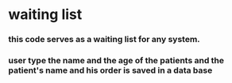 # waiting list

### this code serves as a waiting list for any system.
### user type the name and the age of the patients and the patient's name and his order is saved in a data base
